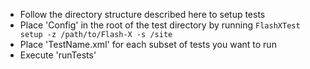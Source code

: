 - Follow the directory structure described here to setup tests
- Place 'Config' in the root of the test directory by running `FlashXTest setup -z /path/to/Flash-X -s /site`
- Place 'TestName.xml' for each subset of tests you want to run
- Execute 'runTests' 
